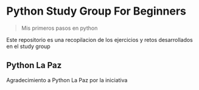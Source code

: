 # Python Study Group For Beginners

> Mis primeros pasos en python

Este repositorio es una recopilacion de los ejercicios y retos desarrollados en el study group

## Python La Paz
Agradecimiento a Python La Paz por la iniciativa